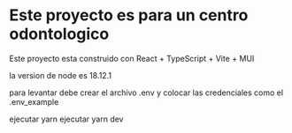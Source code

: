 # Este proyecto es para un centro odontologico

Este proyecto esta construido con
React + TypeScript + Vite + MUI

la version de node es 18.12.1

para levantar debe crear el archivo .env
y colocar las credenciales como el .env_example

ejecutar yarn
ejecutar yarn dev
